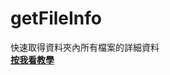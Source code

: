 # getFileInfo
快速取得資料夾內所有檔案的詳細資料<br>
**[按我看教學](https://mrnegativetw.github.io/%E5%B0%8F%E7%A8%8B%E5%BC%8F/%E5%BF%AB%E9%80%9F%E5%8F%96%E5%BE%97%E8%B3%87%E6%96%99%E5%A4%BE%E5%85%A7%E6%89%80%E6%9C%89%E6%AA%94%E6%A1%88%E7%9A%84%E8%A9%B3%E7%B4%B0%E8%B3%87%E6%96%99/)**
